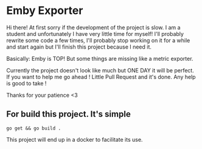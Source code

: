 # Emby Exporter

Hi there!
At first sorry if the development of the project is slow. I am a student and unfortunately I have very little time for myself! I'll probably rewrite some code a few times, I'll probably stop working on it for a while and start again but I'll finish this project because I need it.

Basically: Emby is TOP! But some things are missing like a metric exporter.

Currently the project doesn't look like much but ONE DAY it will be perfect. If you want to help me go ahead ! Little Pull Request and it's done. Any help is good to take !

Thanks for your patience <3


## For build this project. It's simple
`go get &&
go build .`


This project will end up in a docker to facilitate its use.